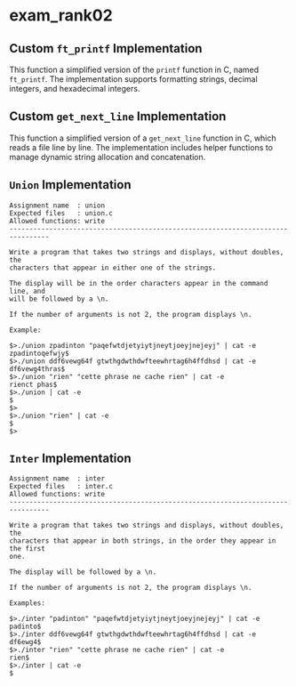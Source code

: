 # exam_rank02

## Custom `ft_printf` Implementation

This function a simplified version of the `printf` function in C, named `ft_printf`. The implementation supports formatting strings, decimal integers, and hexadecimal integers.

## Custom `get_next_line` Implementation

This function a simplified version of a `get_next_line` function in C, which reads a file line by line. The implementation includes helper functions to manage dynamic string allocation and concatenation.

## `Union` Implementation
```
Assignment name  : union
Expected files   : union.c
Allowed functions: write
--------------------------------------------------------------------------------

Write a program that takes two strings and displays, without doubles, the
characters that appear in either one of the strings.

The display will be in the order characters appear in the command line, and
will be followed by a \n.

If the number of arguments is not 2, the program displays \n.

Example:

$>./union zpadinton "paqefwtdjetyiytjneytjoeyjnejeyj" | cat -e
zpadintoqefwjy$
$>./union ddf6vewg64f gtwthgdwthdwfteewhrtag6h4ffdhsd | cat -e
df6vewg4thras$
$>./union "rien" "cette phrase ne cache rien" | cat -e
rienct phas$
$>./union | cat -e
$
$>
$>./union "rien" | cat -e
$
$>
```

## `Inter` Implementation
```
Assignment name  : inter
Expected files   : inter.c
Allowed functions: write
--------------------------------------------------------------------------------

Write a program that takes two strings and displays, without doubles, the
characters that appear in both strings, in the order they appear in the first
one.

The display will be followed by a \n.

If the number of arguments is not 2, the program displays \n.

Examples:

$>./inter "padinton" "paqefwtdjetyiytjneytjoeyjnejeyj" | cat -e
padinto$
$>./inter ddf6vewg64f gtwthgdwthdwfteewhrtag6h4ffdhsd | cat -e
df6ewg4$
$>./inter "rien" "cette phrase ne cache rien" | cat -e
rien$
$>./inter | cat -e
$
```
